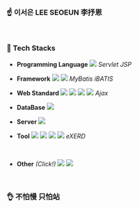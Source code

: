 ### ☝️ 이서은 LEE SEOEUN 李抒恩

<br>

### 🤞 Tech Stacks
- **Programming Language**
<img src="https://img.shields.io/badge/Java-007396?style=flat-square&logo=Java&logoColor=white"/> *Servlet JSP*

- **Framework**
<img src="https://img.shields.io/badge/Spring-6DB33F?style=flat-square&logo=Spring&logoColor=white"/> <img src="https://img.shields.io/badge/Bootstrap-7952B3?style=flat-square&logo=Bootstrap&logoColor=white"/> *MyBatis iBATIS*

- **Web Standard**
<img src="https://img.shields.io/badge/HTML-E34F26?style=flat-square&logo=HTML5&logoColor=white"/> <img src="https://img.shields.io/badge/CSS-1572B6?style=flat-square&logo=CSS3&logoColor=white"/> <img src="https://img.shields.io/badge/JavaScript-F7DF1E?style=flat-square&logo=JavaScript&logoColor=black"/> <img src="https://img.shields.io/badge/jQuery-0769AD?style=flat-square&logo=jQuery&logoColor=white"/> *Ajax*

- **DataBase** <img src="https://img.shields.io/badge/MariaDB-003545?style=flat-square&logo=MariaDB&logoColor=white"/>

- **Server** <img src="https://img.shields.io/badge/Apache Tomcat-F8DC75?style=flat-square&logo=Apache Tomcat&logoColor=black"/>

- **Tool**
<img src="https://img.shields.io/badge/Eclipse IDE-2C2255?style=flat-square&logo=Eclipse IDE&logoColor=white"/> <img src="https://img.shields.io/badge/Visual Studio Code-007ACC?style=flat-square&logo=Visual Studio Code&logoColor=white"/> <img src="https://img.shields.io/badge/Gradle-02303A?style=flat-square&logo=Gradle&logoColor=white"/> <img src="https://img.shields.io/badge/npm-CB3837?style=flat-square&logo=npm&logoColor=white"/> *eXERD*

<br>

- **Other** *(Click!)*
<a href="https://github.com/leeseoeun" target="_blank"><img src="https://img.shields.io/badge/서은 GitHub-181717?style=flat-square&logo=GitHub&logoColor=white"/></a>
<a href="https://github.com/leeseoeun/Welcome-to-Jeju" target="_blank"><img src="https://img.shields.io/badge/제주 옵서예-EA4AAA?style=flat-square&logo=GitHub Sponsors&logoColor=white"/></a>

<br>

### 👌 不怕慢 只怕站

<!--
### Hi there 👋
-->

<!--
**leeseoeun/leeseoeun** is a ✨ _special_ ✨ repository because its `README.md` (this file) appears on your GitHub profile.

Here are some ideas to get you started:

- 🔭 I’m currently working on ...
- 🌱 I’m currently learning ...
- 👯 I’m looking to collaborate on ...
- 🤔 I’m looking for help with ...
- 💬 Ask me about ...
- 📫 How to reach me: ...
- 😄 Pronouns: ...
- ⚡ Fun fact: ...
-->
